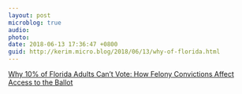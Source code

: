 ```yaml
---
layout: post
microblog: true
audio: 
photo: 
date: 2018-06-13 17:36:47 +0800
guid: http://kerim.micro.blog/2018/06/13/why-of-florida.html
---
```

[Why 10% of Florida Adults Can’t Vote: How Felony Convictions Affect Access to the Ballot](https://www.nytimes.com/interactive/2016/10/06/us/unequal-effect-of-laws-that-block-felons-from-voting.html)
